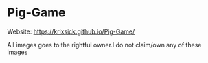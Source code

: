 # Pig-Game

Website: https://krixsick.github.io/Pig-Game/

All images goes to the rightful owner.I do not claim/own any of these images
